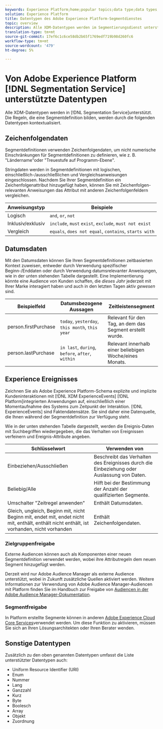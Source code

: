 ```yaml
---
keywords: Experience Platform;home;popular topics;data type;data types;Data types;Data type;Segmentation data types;Segmentation;segmentation;Segmentation Service;Segmentation service data types;
solution: Experience Platform
title: Datentypen des Adobe Experience Platform-Segmentdienstes
topic: overview
description: Alle XDM-Datentypen werden im Segmentierungsdienst unterstützt. Die Regeln, die eine Segmentdefinition bilden, werden durch die folgenden Datentypen kontextualisiert.
translation-type: tm+mt
source-git-commit: 17ef6c1c6ce58db2b65f1769edf719b98d260fc6
workflow-type: tm+mt
source-wordcount: '479'
ht-degree: 5%

---
```



# Von Adobe Experience Platform [!DNL Segmentation Service] unterstützte Datentypen

Alle XDM-Datentypen werden in [!DNL Segmentation Service]unterstützt. Die Regeln, die eine Segmentdefinition bilden, werden durch die folgenden Datentypen kontextualisiert.

## Zeichenfolgendaten

Segmentdefinitionen verwenden Zeichenfolgendaten, um nicht numerische Einschränkungen für Segmentdefinitionen zu definieren, wie z. B. &quot;Ländername&quot;oder &quot;Treuestufe auf Programm-Ebene&quot;.

Stringdaten werden in Segmentdefinitionen mit logischen, einschließlich-/ausschließlichen und Vergleichsanweisungen eingeschlossen. Nachdem Sie Ihrer Segmentdefinition ein Zeichenfolgenattribut hinzugefügt haben, können Sie mit Zeichenfolgen-relevanten Anweisungen das Attribut mit anderen Zeichenfolgenfeldern vergleichen.

| Anweisungstyp | Beispiele |
| -------------- | -------- |
| Logisch | `and`, `or`, `not` |
| Inklusiv/exklusiv | `include`, `must` `exist`, `exclude`, `must not exist` |
| Vergleich | `equals`, `does not equal`, `contains`, `starts with` |

## Datumsdaten

Mit den Datumsdaten können Sie Ihren Segmentdefinitionen zeitbasierten Kontext zuweisen, entweder durch Verwendung spezifischer Beginn-/Enddaten oder durch Verwendung datumsrelevanter Anweisungen, wie in der unten stehenden Tabelle dargestellt. Eine Implementierung könnte eine Audience von Kunden schaffen, die *dieses Jahr* jederzeit mit Ihrer Marke interagiert haben und auch in den letzten Tagen aktiv *gewesen* sind.

| Beispielfeld | Datumsbezogene Aussagen | Zeitleistensegment |
| ------------- | ------------------------ | --------- |
| person.firstPurchase | `today`, `yesterday`, `this month`, `this year` | Relevant für den Tag, an dem das Segment erstellt wurde. |
| person.lastPurchase | `in last`, `during`, `before`, `after`, `within` | Relevant innerhalb einer beliebigen Woche/eines Monats. |

## Experience Ereignisses

Zeichnen Sie als Adobe Experience Platform-Schema explizite und implizite Kundeninteraktionen mit [!DNL XDM ExperienceEvents] [!DNL Platform]integrierten Anwendungen auf, einschließlich einer Momentaufnahme des Systems zum Zeitpunkt der Interaktion. [!DNL ExperienceEvents] sind Faktendatensätze. Sie sind daher eine Datenquelle, die Ihnen während der Segmentdefinition zur Verfügung steht.

Wie in der unten stehenden Tabelle dargestellt, werden die Ereignis-Daten mit Suchbegriffen wiedergegeben, die das Verhalten von Ereignissen verfeinern und Ereignis-Attribute angeben.

| Schlüsselwort | Verwenden von  |
| ------- | --- |
| Einbeziehen/Ausschließen | Beschreibt das Verhalten des Ereignisses durch die Einbeziehung oder Auslassung von Daten. |
| Beliebig/Alle | Hilft bei der Bestimmung der Anzahl der qualifizierten Segmente. |
| Umschalter &quot;Zeitregel anwenden&quot; | Enthält Datumsdaten. |
| Gleich, ungleich, Beginn mit, nicht Beginn mit, endet mit, endet nicht mit, enthält, enthält nicht enthält, ist vorhanden, nicht vorhanden | Enthält Zeichenfolgendaten. |

### Zielgruppenfreigabe

Externe Audiencen können auch als Komponenten einer neuen Segmentdefinition verwendet werden, wobei ihre Attributregeln dem neuen Segment hinzugefügt werden.

Derzeit wird nur Adobe Audience Manager als externe Audience unterstützt, wobei in Zukunft zusätzliche Quellen aktiviert werden. Weitere Informationen zur Verwendung von Adobe Audience Manager-Audiencen mit Platform finden Sie im Handbuch zur Freigabe von [Audiencen in der Adobe Audience Manager-Dokumentation](https://docs.adobe.com/content/help/en/audience-manager/user-guide/implementation-integration-guides/integration-experience-platform/aam-aep-audience-sharing.html).

### Segmentfreigabe

In Platform erstellte Segmente können in anderen [Adobe Experience Cloud Core Services](https://docs.adobe.com/content/help/de-DE/core-services/interface/experience-cloud.html)verwendet werden. Um diese Funktion zu aktivieren, müssen Sie sich an Ihren Lösungsarchitekten oder Ihren Berater wenden.

## Sonstige Datentypen

Zusätzlich zu den oben genannten Datentypen umfasst die Liste unterstützter Datentypen auch:

- Uniform Resource Identifier (URI)
- Enum
- Nummer
- Lang
- Ganzzahl
- Kurz
- Byte
- Boolesch
- Array
- Objekt
- Zuordnung